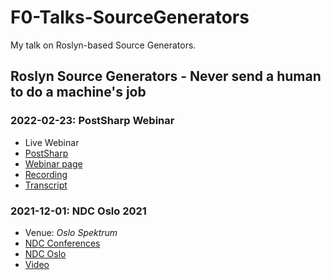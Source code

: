 # F0-Talks-SourceGenerators
My talk on Roslyn-based Source Generators.

## Roslyn Source Generators - Never send a human to do a machine's job

### 2022-02-23: PostSharp Webinar
- Live Webinar
- [PostSharp](https://www.postsharp.net/)
- [Webinar page](https://postsharp.ac-page.com/stefan-polz-webinar)
- [Recording](https://www.youtube.com/watch?v=J_Y1obNh_RA)
- [Transcript](https://blog.postsharp.net/post/webinar-source-generators.html)

### 2021-12-01: NDC Oslo 2021
- Venue: _Oslo Spektrum_
- [NDC Conferences](https://ndcconferences.com)
- [NDC Oslo](https://ndcoslo.com)
- [Video](https://www.youtube.com/watch?v=lJCfPhnFLQs)
